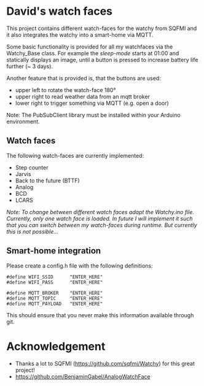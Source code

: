 # David's watch faces

This project contains different watch-faces for the watchy from SQFMI and 
it also integrates the watchy into a smart-home via MQTT.

Some basic functionality is provided for all my watchfaces via the Watchy_Base 
class. For example the *sleep-mode* starts at 01:00 and statically displays 
an image, until a button is pressed to increase battery life further (~ 3 days).

Another feature that is provided is, that the buttons are used:
 - upper left to rotate the watch-face 180°
 - upper right to read weather data from an mqtt broker
 - lower right to trigger something via MQTT (e.g. open a door)

Note: The PubSubClient library must be installed within your Arduino environment.


## Watch faces
The following watch-faces are currently implemented:
- Step counter
- Jarvis
- Back to the future (BTTF)
- Analog
- BCD
- LCARS


*Note: To change between different watch faces adapt the Watchy.ino file. Currently, only one watch face is loaded. In future I will implement it such that you can switch between my watch-faces during runtime. But currently this is not possible...*


## Smart-home integration
Please create a config.h file with the following definitions:
```
#define WIFI_SSID      "ENTER_HERE"
#define WIFI_PASS      "ENTER_HERE"

#define MQTT_BROKER    "ENTER_HERE"
#define MQTT_TOPIC     "ENTER_HERE"
#define MQTT_PAYLOAD   "ENTER_HERE"
```
This should ensure that you never make this information available through git.


# Acknowledgement
- Thanks a lot to SQFMI (https://github.com/sqfmi/Watchy) for this great project!
- https://github.com/BenjaminGabel/AnalogWatchFace